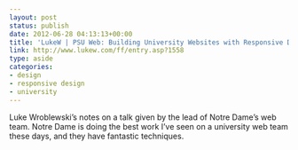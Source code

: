 ```yaml
---
layout: post
status: publish
date: 2012-06-28 04:13:13+00:00
title: 'LukeW | PSU Web: Building University Websites with Responsive Design'
link: http://www.lukew.com/ff/entry.asp?1558
type: aside
categories:
- design
- responsive design
- university
---
```


Luke Wroblewski’s notes on a talk given by the lead of Notre Dame’s web team. Notre Dame is doing the best work I’ve seen on a university web team these days, and they have fantastic techniques.
